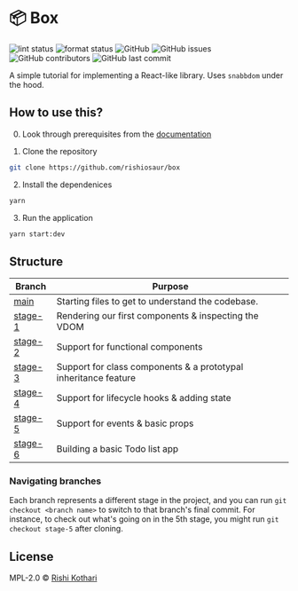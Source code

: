 # 📦 Box

![lint status](https://github.com/rishiosaur/box/workflows/lint/badge.svg)
![format status](https://github.com/rishiosaur/box/workflows/format/badge.svg)
![GitHub](https://img.shields.io/github/license/rishiosaur/box)
![GitHub issues](https://img.shields.io/github/issues/rishiosaur/box)
![GitHub contributors](https://img.shields.io/github/contributors/rishiosaur/box)
![GitHub last commit](https://img.shields.io/github/last-commit/rishiosaur/box)

A simple tutorial for implementing a React-like library. Uses `snabbdom` under the hood.

## How to use this?

0. Look through prerequisites from the [documentation](https://ootb.rishi.cx/react)

1. Clone the repository

```sh
git clone https://github.com/rishiosaur/box
```

2. Install the dependenices

```sh
yarn
```

3. Run the application

```sh
yarn start:dev
```

## Structure

| Branch                                           | Purpose                                                         |
| ------------------------------------------------ | --------------------------------------------------------------- |
| [main](https://z.rishi.cx/g/box/)                | Starting files to get to understand the codebase.               |
| [stage-1](https://z.rishi.cx/g/box/tree/stage-1) | Rendering our first components & inspecting the VDOM            |
| [stage-2](https://z.rishi.cx/g/box/tree/stage-2) | Support for functional components                               |
| [stage-3](https://z.rishi.cx/g/box/tree/stage-3) | Support for class components & a prototypal inheritance feature |
| [stage-4](https://z.rishi.cx/g/box/tree/stage-4) | Support for lifecycle hooks & adding state                      |
| [stage-5](https://z.rishi.cx/g/box/tree/stage-5) | Support for events & basic props                                |
| [stage-6](https://z.rishi.cx/g/box/tree/stage-6) | Building a basic Todo list app                                  |

### Navigating branches

Each branch represents a different stage in the project, and you can run `git checkout <branch name>` to switch to that branch's final commit. For instance, to check out what's going on in the 5th stage, you might run `git checkout stage-5` after cloning.

## License

MPL-2.0 © [Rishi Kothari](mailto:hey@rishi.cx)
